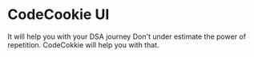 # CodeCookie UI

It will help you with your DSA journey
Don't under estimate the power of repetition. CodeCokkie will help you with that.

